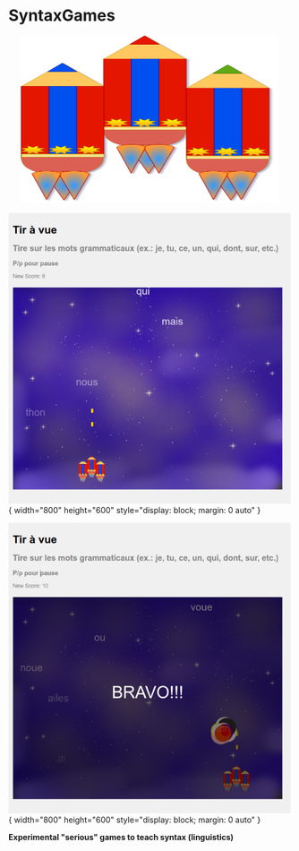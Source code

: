 # SyntaxGames

<p align="center">
  <img width="460" height="300" src="crayon-ship.png">
</p>

![play](play.png){ width="800" height="600" style="display: block; margin: 0 auto" }

![win](win.png){ width="800" height="600" style="display: block; margin: 0 auto" }


**Experimental "serious" games to teach syntax (linguistics)**

